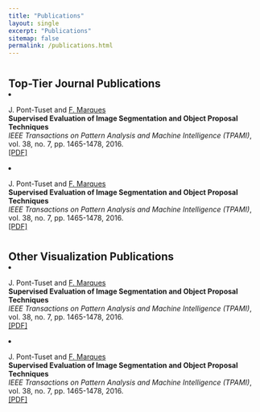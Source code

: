 ```yaml
---
title: "Publications"
layout: single
excerpt: "Publications"
sitemap: false
permalink: /publications.html
---
```



<h2 style="margin-bottom:0px;padding-top:10px;">Top-Tier Journal Publications</h2>

<!-- Item: Pont-Tuset2016a -->
<li ><p>
J. Pont-Tuset and <a href="https://imatge.upc.edu/web/ferran" target="_blank">F. Marques</a>
<br><b>Supervised Evaluation of Image Segmentation and Object Proposal Techniques</b><br>
<i>IEEE Transactions on Pattern Analysis and Machine Intelligence (TPAMI)</i>,
vol. 38,
no. 7,
pp. 1465-1478,
2016.
<br />
<a href="http://ieeexplore.ieee.org/xpl/articleDetails.jsp?arnumber=7274729">[PDF]</a>
</p>
</li>

<li ><p>
J. Pont-Tuset and <a href="https://imatge.upc.edu/web/ferran" target="_blank">F. Marques</a>
<br><b>Supervised Evaluation of Image Segmentation and Object Proposal Techniques</b><br>
<i>IEEE Transactions on Pattern Analysis and Machine Intelligence (TPAMI)</i>,
vol. 38,
no. 7,
pp. 1465-1478,
2016.
<br />
<a href="http://ieeexplore.ieee.org/xpl/articleDetails.jsp?arnumber=7274729">[PDF]</a>
</p>
</li>

<h2 style="margin-bottom:0px;padding-top:10px;">Other Visualization Publications</h2>

<li ><p>
J. Pont-Tuset and <a href="https://imatge.upc.edu/web/ferran" target="_blank">F. Marques</a>
<br><b>Supervised Evaluation of Image Segmentation and Object Proposal Techniques</b><br>
<i>IEEE Transactions on Pattern Analysis and Machine Intelligence (TPAMI)</i>,
vol. 38,
no. 7,
pp. 1465-1478,
2016.
<br />
<a href="http://ieeexplore.ieee.org/xpl/articleDetails.jsp?arnumber=7274729">[PDF]</a>
</p>
</li>

<li ><p>
J. Pont-Tuset and <a href="https://imatge.upc.edu/web/ferran" target="_blank">F. Marques</a>
<br><b>Supervised Evaluation of Image Segmentation and Object Proposal Techniques</b><br>
<i>IEEE Transactions on Pattern Analysis and Machine Intelligence (TPAMI)</i>,
vol. 38,
no. 7,
pp. 1465-1478,
2016.
<br />
<a href="http://ieeexplore.ieee.org/xpl/articleDetails.jsp?arnumber=7274729">[PDF]</a>
</p>
</li>
